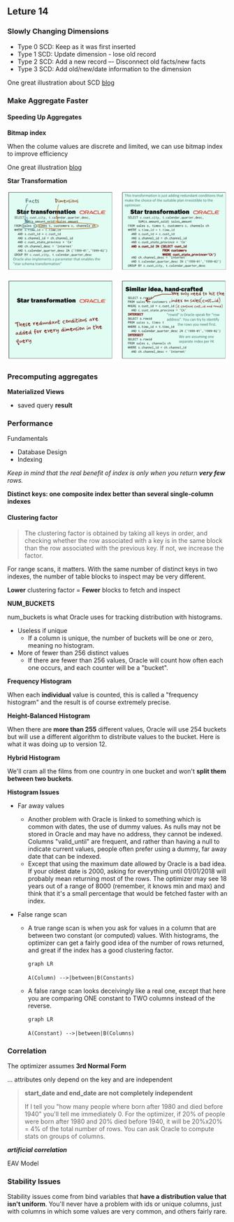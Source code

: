 ## Leture 14

### Slowly Changing Dimensions

* Type 0 SCD: Keep as it was first inserted 
* Type 1 SCD: Update dimension - lose old record 
* Type 2 SCD: Add a new record –- Disconnect old facts/new facts 
* Type 3 SCD: Add old/new/date information to the dimension 

One great illustration about SCD [blog](https://www.cnblogs.com/biwork/p/3363749.html)

### Make Aggregate Faster

#### Speeding Up Aggregates

**Bitmap index**

When the colume values are discrete and limited, we can use bitmap index to improve efficiency

One great illustration [blog](https://www.cnblogs.com/LBSer/p/3322630.html)

**Star Transformation**

![Screen Shot 2018-06-25 at 4.03.06 PM](https://raw.githubusercontent.com/snowgy/DatabasePrincipleNotes/master/lecture14/images/ScreenShot2018-06-25at4.03.06PM.png)

![Screen Shot 2018-06-25 at 4.03.50 PM](https://raw.githubusercontent.com/snowgy/DatabasePrincipleNotes/master/lecture14/images/ScreenShot2018-06-25at4.03.50PM.png)

### Precomputing aggregates

**Materialized Views**

* saved query **result** 

### Performance

Fundamentals

* Database Design
* Indexing

_Keep in mind that the real benefit of index is only when you return **very few** rows._

**Distinct keys: one composite index better than several single-column indexes**

#### Clustering factor

>The clustering factor is obtained by taking all keys in order, and checking whether the row associated with a key is in the same block than the row associated with the previous key. If not, we increase the factor. 

For range scans, it matters. With the same number of distinct keys in two indexes, the number of table blocks to inspect may be very different. 

**Lower** clustering factor = **Fewer** blocks to fetch and inspect 



**NUM_BUCKETS**

num_buckets is what Oracle uses for tracking distribution with histograms. 

* Useless if unique 
  * If a column is unique, the number of buckets will be one or zero, meaning no histogram. 
* More of fewer than 256 distinct values 
  * If there are fewer than 256 values, Oracle will count how often each one occurs, and each counter will be a "bucket". 

**Frequency Histogram**

When each **individual** value is counted, this is called a "frequency histogram" and the result is of course extremely precise. 

**Height-Balanced Histogram**

When there are **more than 255** different values, Oracle will use 254 buckets but will use a different algorithm to distribute values to the bucket. Here is what it was doing up to version 12.  

**Hybrid Histogram**

 We'll cram all the films from one country in one bucket and won't **split them between two buckets**.

**Histogram Issues**

* Far away values

  * Another problem with Oracle is linked to something which is common with dates, the use of dummy values. As nulls may not be stored in Oracle and may have no address, they cannot be indexed. Columns "valid_until" are frequent, and rather than having a null to indicate current values, people often prefer using a dummy, far away date that can be indexed. 
  * Except that using the maximum date allowed by Oracle is a bad idea. If your oldest date is 2000, asking for everything until 01/01/2018 will probably mean returning most of the rows. The optimizer may see 18 years out of a range of 8000 (remember, it knows min and max) and think that it's a small percentage that would be fetched faster with an index. 

* False range scan 

  * A true range scan is when you ask for values in a column that are between two constant (or computed) values. With histograms, the optimizer can get a fairly good idea of the number of rows returned, and great if the index has a good clustering factor. 

    ```mermaid
    graph LR 
    
    A(Column) -->|between|B(Constants)
    
    ```

  * A false range scan looks deceivingly like a real one, except that here you are comparing ONE constant to TWO columns instead of the reverse. 

    ```mermaid
    graph LR
    
    A(Constant) -->|between|B(Columns)
    ```

### Correlation

The optimizer assumes **3rd Normal Form**

... attributes only depend on the key and are independent 

> **start_date and end_date are not completely independent**
>
> If I tell you "how many people where born after 1980 and died before 1940" you'll tell me immediately 0. For the optimizer, if 20% of people were born after 1980 and 20% died before 1940, it will be 20%x20% = 4% of the total number of rows. You can ask Oracle to compute stats on groups of columns. 

 **_artificial correlation_**

EAV Model

### Stability Issues

Stability issues come from bind variables that **have a distribution value that isn't uniform**. You'll never have a problem with ids or unique columns, just with columns in which some values are very common, and others fairly rare. 





